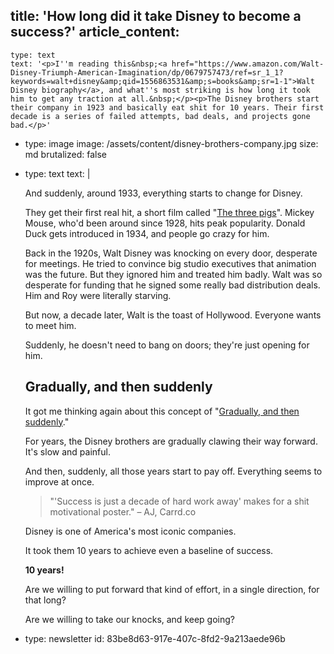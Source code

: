 title: 'How long did it take Disney to become a success?'
article_content:
  -
    type: text
    text: '<p>I''m reading this&nbsp;<a href="https://www.amazon.com/Walt-Disney-Triumph-American-Imagination/dp/0679757473/ref=sr_1_1?keywords=walt+disney&amp;qid=1556863531&amp;s=books&amp;sr=1-1">Walt Disney biography</a>, and what''s most striking is how long it took him to get any traction at all.&nbsp;</p><p>The Disney brothers start their company in 1923 and basically eat shit for 10 years. Their first decade is a series of failed attempts, bad deals, and projects gone bad.</p>'
  -
    type: image
    image: /assets/content/disney-brothers-company.jpg
    size: md
    brutalized: false
  -
    type: text
    text: |
      <p>And suddenly, around 1933, everything starts to change for Disney.
      
      They get their first real hit, a short film called "<a href="https://www.youtube.com/watch?v=B-x_QRww3Bk">The three pigs</a>". Mickey Mouse, who'd been around since 1928, hits&nbsp;peak popularity. Donald Duck gets introduced in 1934, and people go crazy for him.</p><p>Back in the 1920s, Walt Disney was knocking on every door, desperate for meetings. He tried to convince big studio executives that animation was the future. But they ignored him and treated him badly. Walt was so desperate for funding that he signed some really bad distribution deals. Him and Roy were literally starving.</p><p>But now, a decade later, Walt is the toast of Hollywood. Everyone wants to meet him.
      
      Suddenly, he doesn't need to bang on doors; they're just opening for him.</p><h2>Gradually, and then suddenly</h2><p>It got me thinking again about this concept of "<a href="https://www.oreilly.com/ideas/gradually-then-suddenly">Gradually, and then suddenly</a>."
      
      For years, the Disney brothers are gradually clawing their way forward. It's slow and painful.
      
      And then, suddenly, all those years start to pay off. Everything seems to improve at once.</p><blockquote><p>"'Success is just a decade of hard work away' makes for a shit motivational poster." – AJ, Carrd.co</p></blockquote><p>Disney is one of America's most iconic companies.&nbsp;</p><p>It took them 10 years to achieve even a baseline of success.
      
      <b>10 years!</b> 
      
      Are we willing to put forward that kind of effort, in a single direction, for that long?
      
      Are we willing to take our knocks, and keep going?</p>
  -
    type: newsletter
id: 83be8d63-917e-407c-8fd2-9a213aede96b
